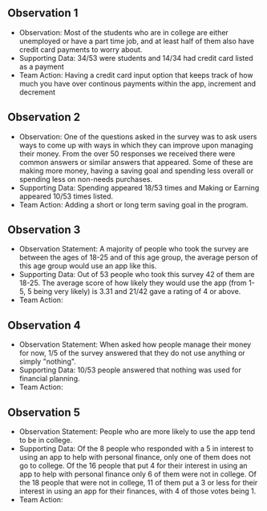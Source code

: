## Observation 1
* Observation: Most of the students who are in college are either unemployed or have a part time job, and at least half of them also have credit card payments to worry about.
* Supporting Data: 34/53 were students and 14/34 had credit card listed as a payment  
* Team Action: Having a credit card input option that keeps track of how much you have over continous payments within the app, increment and decrement 

## Observation 2
* Observation: One of the questions asked in the survey was to ask users ways to come up with ways in which they can improve upon managing their money. From the over 50 responses we received there were common answers or similar answers that appeared. Some of these are making more money, having a saving goal and spending less overall or spending less on non-needs purchases.  
* Supporting Data: Spending appeared 18/53 times and Making or Earning appeared 10/53 times listed. 
* Team Action: Adding a short or long term saving goal in the program. 

## Observation 3
* Observation Statement: A majority of people who took the survey are between the ages of
18-25 and of this age group, the average person of this age group would use an app like this.
* Supporting Data: Out of 53 people who took this survey 42 of them are 18-25. The average score of how likely they would use the app (from 1-5, 5 being very likely) is 3.31 and 21/42 gave a rating of 4 or above.
* Team Action: 

## Observation 4
* Observation Statement: When asked how people manage their money for now, 1/5 of the survey answered that they do not use anything or simply "nothing".
* Supporting Data: 10/53 people answered that nothing was used for financial planning.
* Team Action: 

## Observation 5
* Observation Statement: People who are more likely to use the app tend to be in college.
* Supporting Data: Of the 8 people who responded with a 5 in interest to using an app to help with personal finance, only one of them does not go to college. Of the 16 people that put 4 for their interest in using an app to help with personal finance only 6 of them were not in college. Of the 18 people that were not in college, 11 of them put a 3 or less for their interest in using an app for their finances, with 4 of those votes being 1.
* Team Action: 

